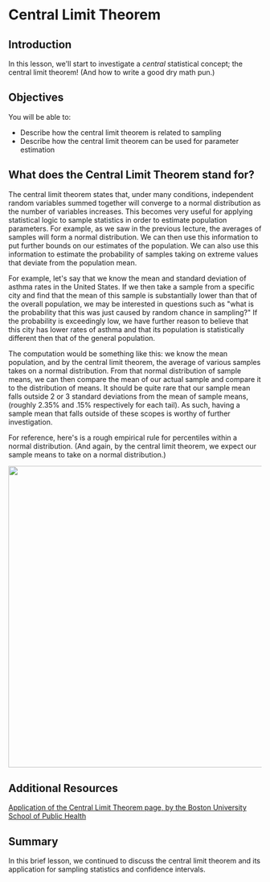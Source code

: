 # Central Limit Theorem

## Introduction

In this lesson, we'll start to investigate a *central* statistical concept; the central limit theorem! (And how to write a good dry math pun.)

## Objectives
You will be able to:
* Describe how the central limit theorem is related to sampling
* Describe how the central limit theorem can be used for parameter estimation

## What does the Central Limit Theorem stand for?

The central limit theorem states that, under many conditions, independent random variables summed together will converge to a normal distribution as the number of variables increases. This becomes very useful for applying statistical logic to sample statistics in order to estimate population parameters. For example, as we saw in the previous lecture, the averages of samples will form a normal distribution. We can then use this information to put further bounds on our estimates of the population. We can also use this information to estimate the probability of samples taking on extreme values that deviate from the population mean.  

For example, let's say that we know the mean and standard deviation of asthma rates in the United States. If we then take a sample from a specific city and find that the mean of this sample is substantially lower than that of the overall population, we may be interested in questions such as "what is the probability that this was just caused by random chance in sampling?" If the probability is exceedingly low, we have further reason to believe that this city has lower rates of asthma and that its population is statistically different then that of the general population.  

The computation would be something like this: we know the mean population, and by the central limit theorem, the average of various samples takes on a normal distribution. From that normal distribution of sample means, we can then compare the mean of our actual sample and compare it to the distribution of means. It should be quite rare that our sample mean falls outside 2 or 3 standard deviations from the mean of sample means, (roughly 2.35% and .15% respectively for each tail). As such, having a sample mean that falls outside of these scopes is worthy of further investigation.

For reference, here's is a rough empirical rule for percentiles within a normal distribution. (And again, by the central limit theorem, we expect our sample means to take on a normal distribution.)

<img src="images/new_CentralLimitTheorem.png" width="600">

## Additional Resources

<a href="https://web.archive.org/web/20230830185954/https://sphweb.bumc.bu.edu/otlt/MPH-Modules/BS/BS704_Probability/BS704_Probability13.html">Application of the Central Limit Theorem page, by the Boston University School of Public Health</a>

## Summary

In this brief lesson, we continued to discuss the central limit theorem and its application for sampling statistics and confidence intervals.
